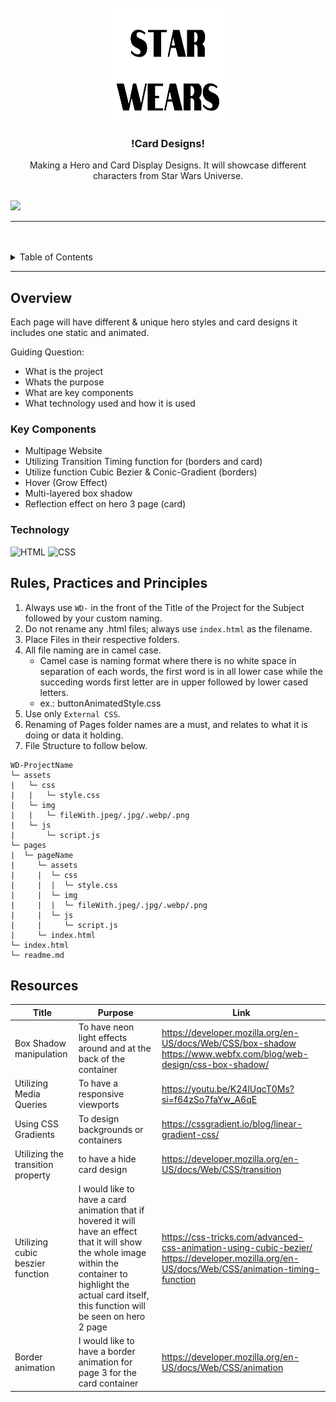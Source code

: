 <a name="readme-top">

<br/>

<br />
<div align="center">
  <a href="https://github.com/CVTenorio/WD-HANDS-ON-2-TENORIO">
  <!-- TODO: If you want to add logo or banner you can add it here -->
    <img src="/assets/img/STAR WEARS.png" alt="Star Warz" width="200" height="180">
  </a>
<!-- TODO: Change Title to the name of the title of your Project -->
  <h3 align="center">!Card Designs!</h3>
</div>
<!-- TODO: Make a short description -->
<div align="center">
  Making a Hero and Card Display Designs. It will showcase different characters from Star Wars Universe.
</div>

<br />

<!-- TODO: Change the zyx-0314 into your github username  -->
<!-- TODO: Change the WD-Template-Project into the same name of your folder -->
![](https://visit-counter.vercel.app/counter.png?page=CVTenorio/WD-HANDS-ON-2-TENORIO)

---

<br />
<br />

<!-- TODO: If you want to add more layers for your readme -->
<details>
  <summary>Table of Contents</summary>
  <ol>
    <li>
      <a href="#overview">Overview</a>
      <ol>
        <li>
          <a href="#key-components">Key Components</a>
        </li>
        <li>
          <a href="#technology">Technology</a>
        </li>
      </ol>
    </li>
    <li>
      <a href="#rule,-practices-and-principles">Rules, Practices and Principles</a>
    </li>
    <li>
      <a href="#resources">Resources</a>
    </li>
  </ol>
</details>

---

## Overview

<!-- TODO: To be changed -->
<!-- The following are just sample -->
Each page will have different & unique hero styles and card designs it includes one static and animated.

Guiding Question:
- What is the project
- Whats the purpose
- What are key components
- What technology used and how it is used

### Key Components
<!-- TODO: List of Key Components -->
<!-- The following are just sample -->
- Multipage Website
- Utilizing Transition Timing function for (borders and card)
- Utilize function Cubic Bezier & Conic-Gradient (borders)
- Hover (Grow Effect)
- Multi-layered box shadow
- Reflection effect on hero 3 page (card)

### Technology
<!-- TODO: List of Technology Used -->
![HTML](https://img.shields.io/badge/HTML-E34F26?style=for-the-badge&logo=html5&logoColor=white)
![CSS](https://img.shields.io/badge/CSS-1572B6?style=for-the-badge&logo=css3&logoColor=white)

## Rules, Practices and Principles
1. Always use `WD-` in the front of the Title of the Project for the Subject followed by your custom naming.
2. Do not rename any .html files; always use `index.html` as the filename.
3. Place Files in their respective folders.
4. All file naming are in camel case.
   - Camel case is naming format where there is no white space in separation of each words, the first word is in all lower case while the succeding words first letter are in upper followed by lower cased letters.
   - ex.: buttonAnimatedStyle.css
5. Use only `External CSS`.
6. Renaming of Pages folder names are a must, and relates to what it is doing or data it holding.
7. File Structure to follow below.

```
WD-ProjectName
└─ assets
|   └─ css
|   |   └─ style.css
|   └─ img
|   |   └─ fileWith.jpeg/.jpg/.webp/.png
|   └─ js
|       └─ script.js
└─ pages
|  └─ pageName
|     └─ assets
|     |  └─ css
|     |  |  └─ style.css
|     |  └─ img
|     |  |  └─ fileWith.jpeg/.jpg/.webp/.png
|     |  └─ js
|     |     └─ script.js
|     └─ index.html
└─ index.html
└─ readme.md
```

## Resources

<!-- TODO: Add References -->
| Title | Purpose | Link |
|-|-|-|
| Box Shadow manipulation | To have neon light effects around and at the back of the container | https://developer.mozilla.org/en-US/docs/Web/CSS/box-shadow https://www.webfx.com/blog/web-design/css-box-shadow/|
| Utilizing Media Queries | To have a responsive viewports | https://youtu.be/K24lUqcT0Ms?si=f64zSo7faYw_A6qE |
| Using CSS Gradients | To design backgrounds or containers | https://cssgradient.io/blog/linear-gradient-css/ |
| Utilizing the transition property | to have a hide card design |https://developer.mozilla.org/en-US/docs/Web/CSS/transition |
| Utilizing cubic beszier function | I would like to have a card animation that if hovered it will have an effect that it will show the whole image within the container to highlight the actual card itself, this function will be seen on hero 2 page | https://css-tricks.com/advanced-css-animation-using-cubic-bezier/ https://developer.mozilla.org/en-US/docs/Web/CSS/animation-timing-function|
| Border animation | I would like to have a border animation for page 3 for the card container | https://developer.mozilla.org/en-US/docs/Web/CSS/animation|
